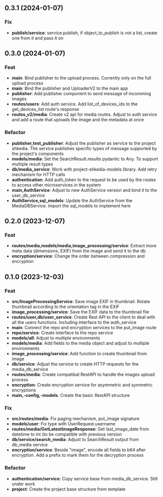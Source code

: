 ## 0.3.1 (2024-01-07)

### Fix

- **publish/service**: service.publish, if object_to_publish is not a list, create one from it and pass it on

## 0.3.0 (2024-01-07)

### Feat

- **main**: Bind publisher to the upload process. Currently only on the full upload process
- **main**: Bind the publisher and UploaderV2 to the main app
- **publisher**: Add publisher component to send message of incomming images
- **routes/users**: Add auth service. Add list_of_devices_ids to the get_devices_list route's response
- **routes_v2/media**: Create v2 api for media routes. Adjust to auth service and add a route that uploads the image and the metadata at once

### Refactor

- **publisher,test_publisher**: Adjust the publisher as service to the project shkedia. The service publishes specific types of message supported by the project's components
- **models/media**: Set the SearchResult.results pydantic to Any. To support multiple result types
- **db/media_service**: Work with project-shkedia-models library. Add retry mechanism for HTTP calls
- **authentication**: Add auth_token to the request to be used by the routes to access other microservices in the system
- **main,AuthService**: Adjust to new AuthService version and bind it to the user_db_service
- **AuthService,sql_models**: Update the AuthService from the MediaDBService. Import the sql_models to implement here

## 0.2.0 (2023-12-07)

### Feat

- **routes/media,models/media,image_processing/service**: Extract more meta data (dimensions, EXIF) from the image and send it to the db
- **encryption/service**: Change the order between compression and encryption

## 0.1.0 (2023-12-03)

### Feat

- **src/ImageProcessingService**: Save image EXIF in thumbnail. Rotate thumbnail according to the orientation tag in the EXIF
- **image_processing/service**: Save the EXIF data to the thumbnail file
- **routes/user,db/user_service**: Create Rest API to the client to deal with all the users functions. Including interface to the auth_service
- **main**: Connect the repo and encryption services to the put_image route
- **repo/service**: Create interface to the repo service
- **models/all**: Adjust to multiple environments
- **models/media**: Add fields to the media object and adjust to multiple environments
- **image_processing/service**: Add function to create thumbnail from image
- **db/service**: Adjust the service to create HTTP requests for the media_db_service
- **routes/media**: Create compatibal RestAPI to handle the images upload process
- **encryption**: Create encryption service for asymmetric and symmetric encryptions
- **main,-config,-models**: Create the basic RestAPI structure

### Fix

- **src/routes/media**: Fix paging mechanism, put_image signature
- **models/user**: Fix type with UserRequest.username
- **routes/media/GetLatestImageResponse**: Get last_image_date from datetime to int (to be compatible with previous version
- **db/service/search_media**: Adjust to SearchResult output from db_media service
- **encryption/service**: Beside "image", encode all fields to b64 after encryption. Add a prefix to mark them for the decryption process

### Refactor

- **authentication/service**: Copy service base from media_db_service. Still under work
- **project**: Create the project base structure from template
